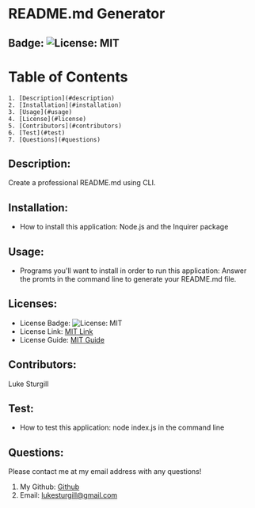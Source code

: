 # README.md Generator
  
  ## Badge: ![License: MIT](https://img.shields.io/badge/License-MIT-yellow.svg)
  
  # Table of Contents
    1. [Description](#description)
    2. [Installation](#installation)
    3. [Usage](#usage)
    4. [License](#license)
    5. [Contributors](#contributors)
    6. [Test](#test)
    7. [Questions](#questions)

  ## Description:<a id="description"></a>
  Create a professional README.md using CLI.
  
  ## Installation: <a id="installation"></a>
  * How to install this application:
  Node.js and the Inquirer package
  
  ## Usage: <a id="usage"></a>
  * Programs you'll want to install in order to run this application:
  Answer the promts in the command line to generate your README.md file.
  
  ## Licenses: <a id="license"></a>
  * License Badge: ![License: MIT](https://img.shields.io/badge/License-MIT-yellow.svg)
  * License Link: <a href = "https://opensource.org/licenses/MIT">MIT Link</a>
  * License Guide: <a href = "https://gist.github.com/ckib16/8732561535ed766cd6b8">MIT Guide</a>
  
  ## Contributors: <a id="contributors"></a>
  Luke Sturgill
  
  ## Test: <a id="test"></a>
  * How to test this application:
  node index.js in the command line
  
  ## Questions: <a id="questions"></a>
  Please contact me at my email address with any questions!
  1. My Github: <a href = "https://github.com/lukesturgill">Github</a>
  2. Email: lukesturgill@gmail.com 
  
